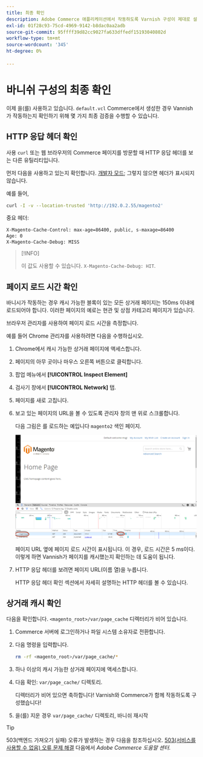 ```yaml
---
title: 최종 확인
description: Adobe Commerce 애플리케이션에서 작동하도록 Varnish 구성이 제대로 설정되어 있는지 확인합니다.
exl-id: 01f28c93-75cd-4969-9142-b8dac0aa2adb
source-git-commit: 95ffff39d82cc9027fa633dffedf15193040802d
workflow-type: tm+mt
source-wordcount: '345'
ht-degree: 0%

---
```


# 바니쉬 구성의 최종 확인

이제 을(를) 사용하고 있습니다. `default.vcl` Commerce에서 생성한 경우 Vannish가 작동하는지 확인하기 위해 몇 가지 최종 검증을 수행할 수 있습니다.

## HTTP 응답 헤더 확인

사용 `curl` 또는 웹 브라우저의 Commerce 페이지를 방문할 때 HTTP 응답 헤더를 보는 다른 유틸리티입니다.

먼저 다음을 사용하고 있는지 확인합니다. [개발자 모드](../cli/set-mode.md#change-to-developer-mode); 그렇지 않으면 헤더가 표시되지 않습니다.

예를 들어,

```bash
curl -I -v --location-trusted 'http://192.0.2.55/magento2'
```

중요 헤더:

```terminal
X-Magento-Cache-Control: max-age=86400, public, s-maxage=86400
Age: 0
X-Magento-Cache-Debug: MISS
```

>[!INFO]
>
>이 값도 사용할 수 있습니다. `X-Magento-Cache-Debug: HIT`.

## 페이지 로드 시간 확인

바니시가 작동하는 경우 캐시 가능한 블록이 있는 모든 상거래 페이지는 150ms 이내에 로드되어야 합니다. 이러한 페이지의 예로는 현관 및 상점 카테고리 페이지가 있습니다.

브라우저 관리자를 사용하여 페이지 로드 시간을 측정합니다.

예를 들어 Chrome 관리자를 사용하려면 다음을 수행하십시오.

1. Chrome에서 캐시 가능한 상거래 페이지에 액세스합니다.
1. 페이지의 아무 곳이나 마우스 오른쪽 버튼으로 클릭합니다.
1. 팝업 메뉴에서 **[!UICONTROL Inspect Element]**
1. 검사기 창에서 **[!UICONTROL Network]** 탭.
1. 페이지를 새로 고칩니다.
1. 보고 있는 페이지의 URL을 볼 수 있도록 관리자 창의 맨 위로 스크롤합니다.

   다음 그림은 를 로드하는 예입니다 `magento2` 색인 페이지.

   ![보고 있는 페이지를 클릭합니다](../../assets/configuration/varnish-inspector.png)

   페이지 URL 옆에 페이지 로드 시간이 표시됩니다. 이 경우, 로드 시간은 5 ms이다. 이렇게 하면 Vannish가 페이지를 캐시했는지 확인하는 데 도움이 됩니다.

1. HTTP 응답 헤더를 보려면 페이지 URL(이름 열)을 누릅니다.

   HTTP 응답 헤더 확인 섹션에서 자세히 설명하는 HTTP 헤더를 볼 수 있습니다.

## 상거래 캐시 확인

다음을 확인합니다. `<magento_root>/var/page_cache` 디렉터리가 비어 있습니다.

1. Commerce 서버에 로그인하거나 파일 시스템 소유자로 전환합니다.
1. 다음 명령을 입력합니다.

   ```bash
   rm -rf <magento_root>/var/page_cache/*
   ```

1. 하나 이상의 캐시 가능한 상거래 페이지에 액세스합니다.
1. 다음 확인: `var/page_cache/` 디렉토리.

   디렉터리가 비어 있으면 축하합니다! Varnish와 Commerce가 함께 작동하도록 구성했습니다!

1. 을(를) 지운 경우 `var/page_cache/` 디렉토리, 바니쉬 재시작

>[!TIP]
>
>503(백엔드 가져오기 실패) 오류가 발생하는 경우 다음을 참조하십시오. [503(서비스를 사용할 수 없음) 오류 문제 해결](https://support.magento.com/hc/en-us/articles/360034631211) 다음에서 _Adobe Commerce 도움말 센터_.
